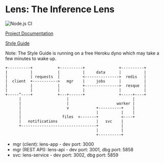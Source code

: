 # Lens: The Inference Lens

![Node.js CI](https://github.com/daveham/lens/workflows/Node.js%20CI/badge.svg?branch=dev)

[Project Documentation](https://daveham.github.io/lens/info/intro/overview)

[Style Guide](https://damp-everglades-77125.herokuapp.com)

Note: The Style Guide is running on a free Heroku dyno which may take a few minutes to wake up.

````
+----------+           +----------+               +----------+
|          |           |          |     data      |          |
|          | requests  |          <--------------->  redis   |
|  client  +----------->   mgr    |     jobs      |          |
|          |           |          +--------------->  resque  |
|          |           |          |               |          |
+-----^----+           +---+------+               +-----+----+
      |                    |                            |
      |                    |                     worker |
      |                    v            +----------+    |
      |                                 |          |    |
      |                  files  <-------+          <----+
      |   notifications                 |   svc    |
      +---------------------------------+          |
                                        |          |
                                        +----------+
````

* mgr (client): lens-app - dev port: 3000
* mgr (REST API): lens-api - dev port: 3001, dbg port: 5858
* svc: lens-service - dev port: 3002, dbg port: 5859
